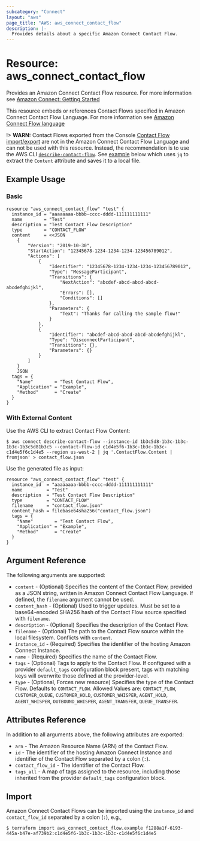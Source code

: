 ```yaml
---
subcategory: "Connect"
layout: "aws"
page_title: "AWS: aws_connect_contact_flow"
description: |-
  Provides details about a specific Amazon Connect Contact Flow.
---
```


# Resource: aws_connect_contact_flow

Provides an Amazon Connect Contact Flow resource. For more information see
[Amazon Connect: Getting Started](https://docs.aws.amazon.com/connect/latest/adminguide/amazon-connect-get-started.html)

This resource embeds or references Contact Flows specified in Amazon Connect Contact Flow Language. For more information see
[Amazon Connect Flow language](https://docs.aws.amazon.com/connect/latest/adminguide/flow-language.html)

!> **WARN:** Contact Flows exported from the Console [Contact Flow import/export](https://docs.aws.amazon.com/connect/latest/adminguide/contact-flow-import-export.html) are not in the Amazon Connect Contact Flow Language and can not be used with this resource. Instead, the recommendation is to use the AWS CLI [`describe-contact-flow`](https://awscli.amazonaws.com/v2/documentation/api/latest/reference/connect/describe-contact-flow.html).
See [example](#with-external-content) below which uses `jq` to extract the `Content` attribute and saves it to a local file.

## Example Usage

### Basic

```hcl
resource "aws_connect_contact_flow" "test" {
  instance_id = "aaaaaaaa-bbbb-cccc-dddd-111111111111"
  name        = "Test"
  description = "Test Contact Flow Description"
  type        = "CONTACT_FLOW"
  content     = <<JSON
	{
		"Version": "2019-10-30",
		"StartAction": "12345678-1234-1234-1234-123456789012",
		"Actions": [
			{
				"Identifier": "12345678-1234-1234-1234-123456789012",
				"Type": "MessageParticipant",
				"Transitions": {
					"NextAction": "abcdef-abcd-abcd-abcd-abcdefghijkl",
					"Errors": [],
					"Conditions": []
				},
				"Parameters": {
					"Text": "Thanks for calling the sample flow!"
				}
			},
			{
				"Identifier": "abcdef-abcd-abcd-abcd-abcdefghijkl",
				"Type": "DisconnectParticipant",
				"Transitions": {},
				"Parameters": {}
			}
		]
	}
	JSON
  tags = {
    "Name"        = "Test Contact Flow",
    "Application" = "Example",
    "Method"      = "Create"
  }
}
```

### With External Content

Use the AWS CLI to extract Contact Flow Content:

```shell
$ aws connect describe-contact-flow --instance-id 1b3c5d8-1b3c-1b3c-1b3c-1b3c5d81b3c5 --contact-flow-id c1d4e5f6-1b3c-1b3c-1b3c-c1d4e5f6c1d4e5 --region us-west-2 | jq '.ContactFlow.Content | fromjson' > contact_flow.json
```

Use the generated file as input:

```hcl
resource "aws_connect_contact_flow" "test" {
  instance_id  = "aaaaaaaa-bbbb-cccc-dddd-111111111111"
  name         = "Test"
  description  = "Test Contact Flow Description"
  type         = "CONTACT_FLOW"
  filename     = "contact_flow.json"
  content_hash = filebase64sha256("contact_flow.json")
  tags = {
    "Name"        = "Test Contact Flow",
    "Application" = "Example",
    "Method"      = "Create"
  }
}
```

## Argument Reference

The following arguments are supported:

* `content` - (Optional) Specifies the content of the Contact Flow, provided as a JSON string, written in Amazon Connect Contact Flow Language. If defined, the `filename` argument cannot be used.
* `content_hash` - (Optional) Used to trigger updates. Must be set to a base64-encoded SHA256 hash of the Contact Flow source specified with `filename`.
* `description` - (Optional) Specifies the description of the Contact Flow.
* `filename` - (Optional) The path to the Contact Flow source within the local filesystem. Conflicts with `content`.
* `instance_id` - (Required) Specifies the identifier of the hosting Amazon Connect Instance.
* `name` - (Required) Specifies the name of the Contact Flow.
* `tags` - (Optional) Tags to apply to the Contact Flow. If configured with a provider `default_tags` configuration block present, tags with matching keys will overwrite those defined at the provider-level.
* `type` - (Optional, Forces new resource) Specifies the type of the Contact Flow. Defaults to `CONTACT_FLOW`. Allowed Values are: `CONTACT_FLOW`, `CUSTOMER_QUEUE`, `CUSTOMER_HOLD`, `CUSTOMER_WHISPER`, `AGENT_HOLD`, `AGENT_WHISPER`, `OUTBOUND_WHISPER`, `AGENT_TRANSFER`, `QUEUE_TRANSFER`.

## Attributes Reference

In addition to all arguments above, the following attributes are exported:

* `arn` - The Amazon Resource Name (ARN) of the Contact Flow.
* `id` - The identifier of the hosting Amazon Connect Instance and identifier of the Contact Flow separated by a colon (`:`).
* `contact_flow_id` - The identifier of the Contact Flow.
* `tags_all` - A map of tags assigned to the resource, including those inherited from the provider `default_tags` configuration block.

## Import

Amazon Connect Contact Flows can be imported using the `instance_id` and `contact_flow_id` separated by a colon (`:`), e.g.,

```
$ terraform import aws_connect_contact_flow.example f1288a1f-6193-445a-b47e-af739b2:c1d4e5f6-1b3c-1b3c-1b3c-c1d4e5f6c1d4e5
```
